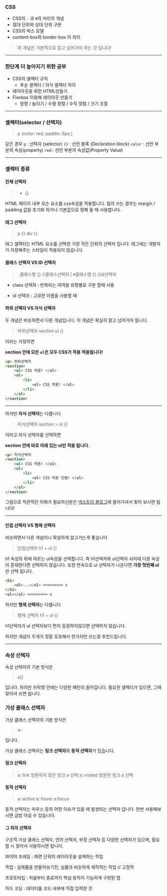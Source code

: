 ### **CSS**

- CSS의 `.` 과 `#`의 차이의 개념
- 절대 단위와 상대 단위 구분
- CSS의 박스 모델
- content-box와 border-box 의 차이


> 위 개념은 기본적으로 알고 넘어가야 하는 것 입니다!


---
### **한단계 더 높아지기 위한 공부**

- CSS의 셀렉터 규칙
    - 후손 셀렉터 / 자식 셀렉터 차이
- 레이아웃을 위한 HTML만들기
- Flexbox 이용해 레이아웃 만들기
    - 방향 / 늘리기 / 수평 정렬 / 수직 정렬 / 크기 조절


---
### 셀렉터(selector / 선택자)

> p {color: red; paddin: 5px;}

같은 경우 
`p` : 선택자 (selector)
`{}` : 선언 블록 (Declaration block)
`color` : 선언 부분의 속성(property)
`red` : 선언 부분의 속성값(Property Value)


---
### 셀렉터 종류

#### **전체 선택자**

> * {}

HTML 페이지 내부 모슨 요소를 css속성을 적용합니다.
많이 쓰는 경우는 margin / padding 값을 초기화 하거나 기본값으로 정해 둘 때 사용합니다.

#### **태그 선택자**

> p {} 
> div {}

태그 셀렉터는 HTML 요소를 선택한 가장 작은 단위의 선택자 입니다.
태그에는 개발자가 지정해주는 스타일이 적용되지 않습니다.

#### **클래스 선택자 VS ID 선택자**

> `.`클래스명 {} //클래스선택자  | `#`클래스명 {} //id선택자

- class 선택자 : 반복되는 여역을 유형별로 구분 할때 사용

- id 선택자 : 고유한 이름을 사용할 때


#### **하위 선택자 VS 자식 선택자**

두 개념은 비슷하면서 다른 개념입니다.
이 개념은 확실히 알고 넘어가야 됩니다.

> 하위선택자
> section ul {}

이라는 가정하면

**section 안에 모든 `ul`은 모두 CSS가 적용 적용됩니다!**

```html
<p> 하위선택자
<section>
    <ul> CSS 적용! </ul>
    <ul>
        <li>
            <ul> CSS 적용! </ul>
        </li> 
    </ul>
</section>
```

---

하지만 **자식 선택자**는 다릅니다

> 자식선택자
> section > ul {}

이라고 자식 선택자를 선택하면

**section 안에 바로 아래 있는 ul만 적용 됩니다.**

```html
<p> 자식선택자
<section>
    <ul> CSS 적용! </ul>
    <ul>
        <li>
            <ul> CSS 적용 안됌! </ul>
        </li> 
    </ul>
</section>
```
그림으로 직관적인 이해가 필요하신분은 [넥스트리 블로그](https://www.nextree.co.kr/p8468/)에 들어가셔서 찾아 보시면 됩니다!


---

#### **인접 선택자 VS 형제 선택자**

비슷하면서 다른 개념이니 확실하게 알고가는게 좋습니다


> 인접선택자
> h1 + ul {}

h1 속성의 뒤에 따르는 ul속성을 선택합니다. 
즉 h1선택자와  ul선택자 사이에 다른 속성이 존재한다면 선택하지 않습니다.
또한 연속으로 ul 선택자가 나온다면 **가장 첫번쨰 ul**만 선택 됩니다.

```html
<h1>
    <ul>...</ul> >>>>>>>>> x
</h1>
<ul></ul> >>>>>>>>> o

```

하지만 **형제 선택자**는 다릅니다

> 형제 선택자
> h1 ~ ul {}

h1선택자가 ul 선택자보다 먼저 등장하지않으면 선택하지 않습니다.

하지만 개념이 두개가 정말 모호해서 한가지만 쓰는걸 추천드립니다.


---
### **속성 선택자**

속성 선택자의 기본 방식은

> a[]

입니다. 하지만 브락켓 안에는 다양한 패턴이 들어갑니다. 필요한 셀렉터가 있으면, 그때 찾아서 쓰면 됩니다.


### **가상 클래스 선택자**

가상 클래스 선택자의 기본 방식은

> a::

입니다.

가상 클래스 선택자는 **링크 선택자**와 **동적 선택자**가 있습니다.

#### **링크 선택자**

> a::link   방문하지 않은 링크 a 선택
> a::visited    방문한 링크 a 선택

#### **동적 선택자**

> a::active
> a::hover
> a:focus

동적 선택자는 마우스 등의 어떤 이슈가 있을 때 발생되는 선택자 입니다. 한번 사용해보시면 금방 아실 수 있습니다.

#### **그 외의 선택자**

구조적 가상 클래스 선택자, 언어 선택자, 부정 선택자 등 다양한 선택자가 있으며, 필요할 시 찾아서 사용하시면 됩니다.


와이어 프레임 : 화면 단위의 레이아웃을 설계하는 작업

목업 : 실제품을 만들어보기전, 실물과 비슷하게 제작하는 작업 // 고정적

프로토타입 : 처음부터 종료까지 핵심 동작이 기능하게 구현된 앱

하드 코딩 : 데이터를 코드 내부에 직접 입력한 것